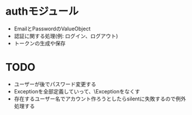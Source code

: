 # authモジュール

- EmailとPasswordのValueObject
- 認証に関する処理(例: ログイン、ログアウト)
- トークンの生成や保存

# TODO

- ユーザーが後でパスワード変更する
- Exceptionを全部定義していって、\Exceptionをなくす
- 存在するユーザー名でアカウント作ろうとしたらsilentに失敗するので例外処理する
